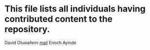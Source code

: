 # This file lists all individuals having contributed content to the repository.

David Oluwafemi <a href='mailto:davidoluwafemi178@gmail.com'>mail</a>
Enoch Ayinde
